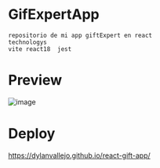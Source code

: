 # GifExpertApp 

    repositorio de mi app giftExpert en react 
    technologys
    vite react18  jest 
    
# Preview
 ![image](https://user-images.githubusercontent.com/99937413/221755210-44b35d72-e5a3-470e-94a6-a087883a530a.png)
# Deploy
https://dylanvallejo.github.io/react-gift-app/
